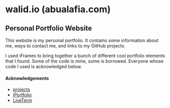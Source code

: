 # walid.io (abualafia.com)
## Personal Portfolio Website

This website is my personal portfolio. It contains some information about me,
ways to contact me, and links to my GitHub projects.

I used iFrames to bring together a bunch of different cool portfolio elements
that I found. Some of the code is mine, some is borrowed. Everyone whose code I
used is acknowledged below.

#### Acknowledgements
- [projects](https://dev.to/2kabhishek/i-made-a-web-app-to-showcase-all-your-github-projects-le3)
- [iPortfolio](https://bootstrapmade.com/iportfolio-bootstrap-portfolio-websites-template/)
- [LiveTerm](https://github.com/Cveinnt/LiveTerm)
